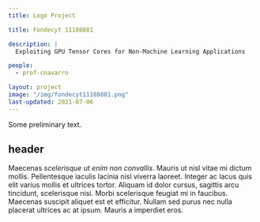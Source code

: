```yaml
---
title: Logo Project

title: Fondecyt 11180881

description: |
  Exploiting GPU Tensor Cores for Non-Machine Learning Applications

people:
  - prof-cnavarro

layout: project
image: "/img/fondecyt11180881.png"
last-updated: 2021-07-06
---
```


Some preliminary text.

## header

Maecenas _scelerisque ut enim non convallis_. Mauris ut nisl vitae mi dictum
mollis. Pellentesque iaculis lacinia nisl viverra laoreet. Integer ac lacus quis
elit varius mollis et ultrices tortor. Aliquam id dolor cursus, sagittis arcu
tincidunt, scelerisque nisi. Morbi scelerisque feugiat mi in faucibus. Maecenas
suscipit aliquet est et efficitur. Nullam sed purus nec nulla placerat ultrices
ac at ipsum. Mauris a imperdiet eros.
